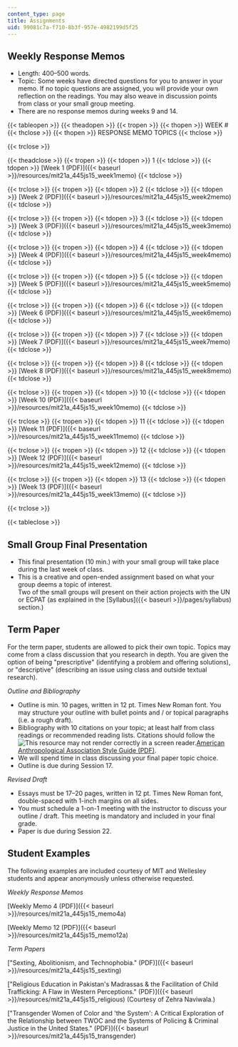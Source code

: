 ```yaml
---
content_type: page
title: Assignments
uid: 99081c7a-f710-8b3f-957e-4982199d5f25
---
```


Weekly Response Memos
---------------------

*   Length: 400–500 words.
*   Topic: Some weeks have directed questions for you to answer in your memo. If no topic questions are assigned, you will provide your own reflection on the readings. You may also weave in discussion points from class or your small group meeting.
*   There are no response memos during weeks 9 and 14.

{{< tableopen >}}
{{< theadopen >}}
{{< tropen >}}
{{< thopen >}}
WEEK #
{{< thclose >}}
{{< thopen >}}
RESPONSE MEMO TOPICS
{{< thclose >}}

{{< trclose >}}

{{< theadclose >}}
{{< tropen >}}
{{< tdopen >}}
1
{{< tdclose >}}
{{< tdopen >}}
[Week 1 (PDF)]({{< baseurl >}}/resources/mit21a_445js15_week1memo)
{{< tdclose >}}

{{< trclose >}}
{{< tropen >}}
{{< tdopen >}}
2
{{< tdclose >}}
{{< tdopen >}}
[Week 2 (PDF)]({{< baseurl >}}/resources/mit21a_445js15_week2memo)
{{< tdclose >}}

{{< trclose >}}
{{< tropen >}}
{{< tdopen >}}
3
{{< tdclose >}}
{{< tdopen >}}
[Week 3 (PDF)]({{< baseurl >}}/resources/mit21a_445js15_week3memo)
{{< tdclose >}}

{{< trclose >}}
{{< tropen >}}
{{< tdopen >}}
4
{{< tdclose >}}
{{< tdopen >}}
[Week 4 (PDF)]({{< baseurl >}}/resources/mit21a_445js15_week4memo)
{{< tdclose >}}

{{< trclose >}}
{{< tropen >}}
{{< tdopen >}}
5
{{< tdclose >}}
{{< tdopen >}}
[Week 5 (PDF)]({{< baseurl >}}/resources/mit21a_445js15_week5memo)
{{< tdclose >}}

{{< trclose >}}
{{< tropen >}}
{{< tdopen >}}
6
{{< tdclose >}}
{{< tdopen >}}
[Week 6 (PDF)]({{< baseurl >}}/resources/mit21a_445js15_week6memo)
{{< tdclose >}}

{{< trclose >}}
{{< tropen >}}
{{< tdopen >}}
7
{{< tdclose >}}
{{< tdopen >}}
[Week 7 (PDF)]({{< baseurl >}}/resources/mit21a_445js15_week7memo)
{{< tdclose >}}

{{< trclose >}}
{{< tropen >}}
{{< tdopen >}}
8
{{< tdclose >}}
{{< tdopen >}}
[Week 8 (PDF)]({{< baseurl >}}/resources/mit21a_445js15_week8memo)
{{< tdclose >}}

{{< trclose >}}
{{< tropen >}}
{{< tdopen >}}
10
{{< tdclose >}}
{{< tdopen >}}
[Week 10 (PDF)]({{< baseurl >}}/resources/mit21a_445js15_week10memo)
{{< tdclose >}}

{{< trclose >}}
{{< tropen >}}
{{< tdopen >}}
11
{{< tdclose >}}
{{< tdopen >}}
[Week 11 (PDF)]({{< baseurl >}}/resources/mit21a_445js15_week11memo)
{{< tdclose >}}

{{< trclose >}}
{{< tropen >}}
{{< tdopen >}}
12
{{< tdclose >}}
{{< tdopen >}}
[Week 12 (PDF)]({{< baseurl >}}/resources/mit21a_445js15_week12memo)
{{< tdclose >}}

{{< trclose >}}
{{< tropen >}}
{{< tdopen >}}
13
{{< tdclose >}}
{{< tdopen >}}
[Week 13 (PDF)]({{< baseurl >}}/resources/mit21a_445js15_week13memo)
{{< tdclose >}}

{{< trclose >}}

{{< tableclose >}}

Small Group Final Presentation
------------------------------

*   This final presentation (10 min.) with your small group will take place during the last week of class.
*   This is a creative and open-ended assignment based on what your group deems a topic of interest.  
    Two of the small groups will present on their action projects with the UN or ECPAT (as explained in the [Syllabus]({{< baseurl >}}/pages/syllabus) section.)

Term Paper
----------

For the term paper, students are allowed to pick their own topic. Topics may come from a class discussion that you research in depth. You are given the option of being "prescriptive" (identifying a problem and offering solutions), or "descriptive" (describing an issue using class and outside textual research).

_Outline and Bibliography_

*   Outline is min. 10 pages, written in 12 pt. Times New Roman font. You may structure your outline with bullet points and / or topical paragraphs (i.e. a rough draft).
*   Bibliography with 10 citations on your topic; at least half from class readings or recommended reading lists. Citations should follow the ![This resource may not render correctly in a screen reader.](/images/inacessible.gif)[American Anthropological Association Style Guide (PDF)](http://www.aaanet.org/publications/style_guide.pdf).
*   We will spend time in class discussing your final paper topic choice.
*   Outline is due during Session 17.

_Revised Draft_

*   Essays must be 17–20 pages, written in 12 pt. Times New Roman font, double-spaced with 1-inch margins on all sides.
*   You must schedule a 1-on-1 meeting with the instructor to discuss your outline / draft. This meeting is mandatory and included in your final grade.
*   Paper is due during Session 22.

Student Examples
----------------

The following examples are included courtesy of MIT and Wellesley students and appear anonymously unless otherwise requested.

_Weekly Response Memos_

[Weekly Memo 4 (PDF)]({{< baseurl >}}/resources/mit21a_445js15_memo4a)

[Weekly Memo 12 (PDF)]({{< baseurl >}}/resources/mit21a_445js15_memo12a)

_Term Papers_

["Sexting, Abolitionism, and Technophobia." (PDF)]({{< baseurl >}}/resources/mit21a_445js15_sexting)

["Religious Education in Pakistan's Madrassas & the Facilitation of Child Trafficking: A Flaw in Western Perceptions." (PDF)]({{< baseurl >}}/resources/mit21a_445js15_religious) (Courtesy of Zehra Naviwala.)

["Transgender Women of Color and 'the System': A Critical Exploration of the Relationship between TWOC and the Systems of Policing & Criminal Justice in the United States." (PDF)]({{< baseurl >}}/resources/mit21a_445js15_transgender)